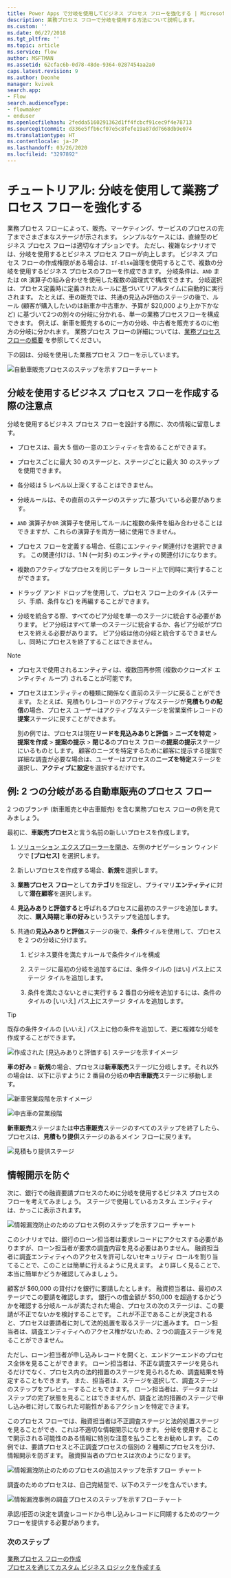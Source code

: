 ```yaml
---
title: Power Apps で分岐を使用してビジネス プロセス フローを強化する | MicrosoftDocs
description: 業務プロセス フローで分岐を使用する方法について説明します。
ms.custom: ''
ms.date: 06/27/2018
ms.tgt_pltfrm: ''
ms.topic: article
ms.service: flow
author: MSFTMAN
ms.assetid: 62cfac6b-0d78-48de-9364-0287454aa2a0
caps.latest.revision: 9
ms.author: Deonhe
manager: kvivek
search.app:
- Flow
search.audienceType:
- flowmaker
- enduser
ms.openlocfilehash: 2fedda5160291362d1ff4fcbcf91cec9f4e78713
ms.sourcegitcommit: d336e5ffb6cf07e5c8fefe19a87dd7668db9e074
ms.translationtype: HT
ms.contentlocale: ja-JP
ms.lasthandoff: 03/26/2020
ms.locfileid: "3297892"
---
```

# <a name="tutorial-enhance-business-process-flows-with-branching"></a>チュートリアル: 分岐を使用して業務プロセス フローを強化する


業務プロセス フローによって、販売、マーケティング、サービスのプロセスの完了までさまざまなステージが示されます。 シンプルなケースには、直線型のビジネス プロセス フローは適切なオプションです。 ただし、複雑なシナリオでは、分岐を使用するとビジネス プロセス フローが向上します。 ビジネス プロセス フローの作成権限がある場合は、`If-Else`論理を使用するとこで、複数の分岐を使用するビジネス プロセスのフローを作成できます。 分岐条件は、`AND` または `OR` 演算子の組み合わせを使用した複数の論理式で構成できます。 分岐選択は、プロセス定義時に定義されたルールに基づいてリアルタイムに自動的に実行されます。 たとえば、車の販売では、共通の見込み評価のステージの後で、ルール (顧客が購入したいのは新車か中古車か、予算が $20,000 より上か下かなど) に基づいて2つの別々の分岐に分かれる、単一の業務プロセスフローを構成できます。 例えば、新車を販売するのに一方の分岐、中古者を販売するのに他方の分岐に分かれます。 業務プロセス フローの詳細については、[業務プロセス フローの概要](business-process-flows-overview.md) を参照してください。  
  
 下の図は、分岐を使用した業務プロセス フローを示しています。  
  
 ![自動車販売プロセスのステップを示すフローチャート](media/example-car-sales-flow-chart.png "自動車販売プロセスのステップを示すフローチャート")  
  
<a name="Points"></a>   
## <a name="what-you-need-to-know-when-designing-business-process-flows-with-branches"></a>分岐を使用するビジネス プロセス フローを作成する際の注意点  
 分岐を使用するビジネス プロセス フローを設計する際に、次の情報に留意します。  
  
-   プロセスは、最大 5 個の一意のエンティティを含めることができます。  
  
-   プロセスごとに最大 30 のステージと、ステージごとに最大 30 のステップを使用できます。  
  
-   各分岐は 5 レベル以上深くすることはできません。  
  
-   分岐ルールは、その直前のステージのステップに基づいている必要があります。  
  
-   `AND` 演算子か`OR` 演算子を使用してルールに複数の条件を組み合わせることはできますが、これらの演算子を両方一緒に使用できません。  
  
-   プロセス フローを定義する場合、任意にエンティティ関連付けを選択できます。 この関連付けは、1:N (一対多) のエンティティの関連付けになります。  
  
-   複数のアクティブなプロセスを同じデータ レコード上で同時に実行することができます。  
  
-   ドラッグ アンド ドロップを使用して、プロセス フロー上のタイル (ステージ、手順、条件など) を再編することができます。  
  
-   分岐を統合する際、すべてのピア分岐を単一のステージに統合する必要があります。 ピア分岐はすべて単一のステージに統合するか、各ピア分岐がプロセスを終える必要があります。 ピア分岐は他の分岐と統合するできませんし、同時にプロセスを終了することはできません。  
  
> [!NOTE]
> - プロセスで使用されるエンティティは、複数回再参照 (複数のクローズド エンティティ ループ) されることが可能です。  
> - プロセスはエンティティの種類に関係なく直前のステージに戻ることができます。 たとえば、見積もりレコードのアクティブなステージが**見積もりの配信**の場合、プロセス ユーザーはアクティブなステージを営業案件レコードの**提案**ステージに戻すことができます。  
>   
>   別の例では、プロセスは現在**リードを見込みありと評価** > **ニーズを特定** > **提案を作成** > **提案の提示** > **閉じる**のプロセス フローの**提案の提示**ステージにいるものとします。 顧客のニーズを特定するために顧客に提示する提案で詳細な調査が必要な場合は、ユーザーはプロセスの**ニーズを特定**ステージを選択し、**アクティブに設定**を選択するだけです。  
  
<a name="CarSelling365"></a>   
## <a name="example-car-selling-process-flow-with-two-branches"></a>例: 2 つの分岐がある自動車販売のプロセス フロー
 
2 つのブランチ (新車販売と中古車販売) を含む業務プロセス フローの例を見てみましょう。  
  
 最初に、**車販売プロセス**と言う名前の新しいプロセスを作成します。  
  
1.  [ソリューション エクスプローラーを開き](/powerapps/maker/model-driven-apps/advanced-navigation#solution-explorer)、左側のナビゲーション ウィンドウで **[プロセス]** を選択します。  
  
2.  新しいプロセスを作成する場合、**新規**を選択します。  
  
3.  **業務プロセス フロー**として**カテゴリ**を指定し、プライマリ**エンティティ**に対して**潜在顧客**を選択します。  
  
4.  **見込みありと評価する**と呼ばれるプロセスに最初のステージを追加します。次に、**購入時期**と**車の好み**というステップを追加します。  
  
5.  共通の**見込みありと評価**ステージの後で、**条件**タイルを使用して、プロセスを 2 つの分岐に分けます。  
  
    1.  ビジネス要件を満たすルールで条件タイルを構成  
  
    2.  ステージに最初の分岐を追加するには、条件タイルの [はい] パス上にステージ タイルを追加します。  
  
    3.  条件を満たさないときに実行する 2 番目の分岐を追加するには、条件のタイルの [いいえ] パス上にステージ タイルを追加します。  
  
> [!TIP]
>  既存の条件タイルの [いいえ] パス上に他の条件を追加して、更に複雑な分岐を作成することができます。  
  
 ![作成された [見込みありと評価する] ステージを示すイメージ](media/example-car-sales-qualify-stage.JPG "作成された見込みステージを示す画像")  
  
 **車の好み** = **新規**の場合、プロセスは**新車販売**ステージに分岐します。それ以外の場合は、以下に示すように 2 番目の分岐の**中古車販売**ステージに移動します。  
  
 ![新車営業段階を示すイメージ](media/example-car-sales-new-stage-1.JPG "新車営業段階を示すイメージ")  
  
 ![中古車の営業段階](media/example-car-sales-pre-owned-stage.JPG "中古車の営業段階")  
  
 **新車販売**ステージまたは**中古車販売**ステージのすべてのステップを終了したら、プロセスは、**見積もり提供**ステージのあるメイン フローに戻ります。  
  
 ![見積もり提供ステージ](media/example-car-sales-deliver-quote-stage.JPG "見積もり提供ステージ")  
  
<a name="PreventInformation"></a>   
## <a name="prevent-information-disclosure"></a>情報開示を防ぐ  
 次に、銀行での融資要請プロセスのために分岐を使用するビジネス プロセスのフローを考えてみましょう。 ステージで使用しているカスタム エンティティは、かっこに表示されます。  
  
 ![情報漏洩防止のためのプロセス例のステップを示すフロー チャート](media/example-car-sales-flow-chart-process-prevent-information-disclosure.png "情報漏洩防止のためのプロセス例のステップを示すフロー チャート")  
  
 このシナリオでは、銀行のローン担当者は要求レコードにアクセスする必要がありますが、ローン担当者が要求の調査内容を見る必要はありません。 融資担当者に調査エンティティへのアクセスを許可しないセキュリティ ロールを割り当てることで、このことは簡単に行えるように見えます。 より詳しく見ることで、本当に簡単かどうか確認してみましょう。  
  
 顧客が $60,000 の貸付けを銀行に要請したとします。 融資担当者は、最初のステージでこの要請を確認します。 銀行への借金額が $50,000 を超過するかどうかを確認する分岐ルールが満たされた場合、プロセスの次のステージは、この要請が不正でないかを検討することです。 これが不正であることが決定されると、プロセスは要請者に対して法的処置を取るステージに進みます。 ローン担当者は、調査エンティティへのアクセス権がないため、2 つの調査ステージを見ることができません。  
  
 ただし、ローン担当者が申し込みレコードを開くと、エンドツーエンドのプロセス全体を見ることができます。 ローン担当者は、不正な調査ステージを見られるだけでなく、プロセス内の法的措置のステージを見られるため、調査結果を特定することもできます。 また、担当者は、ステージを選択して、調査ステージのステップをプレビューすることもできます。 ローン担当者は、データまたはステップの完了状態を見ることはできませんが、調査と法的措置のステージで申し込み者に対して取られた可能性があるアクションを特定できます。  
  
 このプロセス フローでは、融資担当者は不正調査ステージと法的処置ステージを見ることができ、これは不適切な情報開示になります。 分岐を使用することで開示される可能性のある情報に特別な注意を払うことをお勧めします。 この例では、要請プロセスと不正調査プロセスの個別の 2 種類にプロセスを分け、情報開示を防ぎます。 融資担当者のプロセスは次のようになります。  
  
 ![情報漏洩防止のためのプロセスの追加ステップを示すフロー チャート](media/example-car-sales-flow-chart-additional-steps-prevent-information-disclosure.png "情報漏えいを防ぐためのプロセスの追加ステップを示すフローチャート")  
  
 調査のためのプロセスは、自己完結型で、以下のステージを含んでいます。  
  
 ![情報漏洩事例の調査プロセスのステップを示すフローチャート](media/example-car-sales-flow-chart-investigation-information-disclosure-case.png "情報漏えいケースの調査プロセスのステップを示すフローチャート")  
  
 承認/拒否の決定を調査レコードから申し込みレコードに同期するためのワークフローを提供する必要があります。  
  
### <a name="next-steps"></a>次のステップ  
 [業務プロセス フローの作成](create-business-process-flow.md)   
 [プロセスを通じてカスタム ビジネス ロジックを作成する](guide-staff-through-common-tasks-processes.md)   
 
